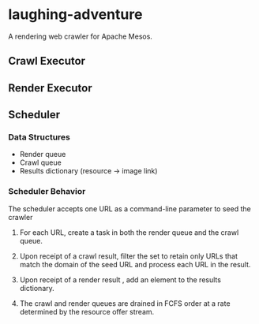 laughing-adventure
==================

A rendering web crawler for Apache Mesos.

## Crawl Executor

## Render Executor

## Scheduler

### Data Structures

- Render queue
- Crawl queue
- Results dictionary (resource -> image link)

### Scheduler Behavior

The scheduler accepts one URL as a command-line parameter to seed the crawler

1. For each URL, create a task in both the render queue and the crawl queue.

1. Upon receipt of a crawl result, filter the set to retain only URLs that
   match the domain of the seed URL and process each URL in the result.

1. Upon receipt of a render result , add an element to the results dictionary.

1. The crawl and render queues are drained in FCFS order at a rate determined
   by the resource offer stream.
